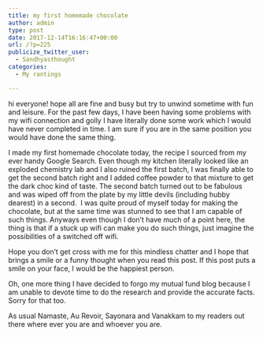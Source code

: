 ```yaml
---
title: my first homemade chocolate
author: admin
type: post
date: 2017-12-14T16:16:47+00:00
url: /?p=225
publicize_twitter_user:
  - Sandhyasthought
categories:
  - My rantings

---
```

hi everyone! hope all are fine and busy but try to unwind sometime with fun and leisure. For the past few days, I have been having some problems with my wifi connection and golly I have literally done some work which I would have never completed in time. I am sure if you are in the same position you would have done the same thing.

I made my first homemade chocolate&nbsp;today, the recipe&nbsp;I sourced from my ever handy Google Search. Even though my kitchen literally looked like an exploded chemistry lab and I also ruined the first batch, I was finally able to get the second batch right and I added coffee powder to that mixture to get the dark choc kind of taste. The second batch turned out to be fabulous and was wiped off from the plate by my little devils (including hubby dearest) in a second.&nbsp; I was quite proud of myself today for making the chocolate, but at the same time was stunned to see that I am capable of such things. Anyways even though I don&#8217;t&nbsp;have much of a point here, the thing is that if a stuck up wifi can make you do such things, just imagine the possibilities of a switched off wifi.

Hope you don&#8217;t&nbsp;get cross with me for this mindless chatter and I hope that brings a smile or a funny thought when you read this post. If this post puts a smile on your face, I would be the happiest person.

Oh, one more thing I have decided to forgo my mutual fund blog because I am unable to devote time to do the research and provide the accurate facts. Sorry for that too.

As usual Namaste, Au Revoir, Sayonara and Vanakkam to my readers out there where ever you are and whoever you are.

&nbsp;